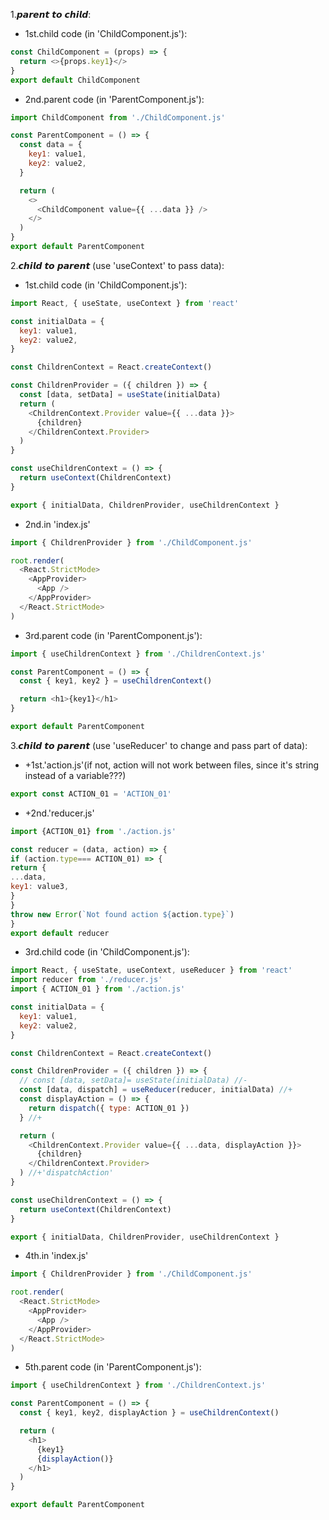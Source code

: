 1.𝙥𝙖𝙧𝙚𝙣𝙩 𝙩𝙤 𝙘𝙝𝙞𝙡𝙙:

- 1st.child code (in 'ChildComponent.js'):

```javascript
const ChildComponent = (props) => {
  return <>{props.key1}</>
}
export default ChildComponent
```

- 2nd.parent code (in 'ParentComponent.js'):

```javascript
import ChildComponent from './ChildComponent.js'

const ParentComponent = () => {
  const data = {
    key1: value1,
    key2: value2,
  }

  return (
    <>
      <ChildComponent value={{ ...data }} />
    </>
  )
}
export default ParentComponent
```

2.𝙘𝙝𝙞𝙡𝙙 𝙩𝙤 𝙥𝙖𝙧𝙚𝙣𝙩 (use 'useContext' to pass data):

- 1st.child code (in 'ChildComponent.js'):

```javascript
import React, { useState, useContext } from 'react'

const initialData = {
  key1: value1,
  key2: value2,
}

const ChildrenContext = React.createContext()

const ChildrenProvider = ({ children }) => {
  const [data, setData] = useState(initialData)
  return (
    <ChildrenContext.Provider value={{ ...data }}>
      {children}
    </ChildrenContext.Provider>
  )
}

const useChildrenContext = () => {
  return useContext(ChildrenContext)
}

export { initialData, ChildrenProvider, useChildrenContext }
```

- 2nd.in 'index.js'

```javascript
import { ChildrenProvider } from './ChildComponent.js'

root.render(
  <React.StrictMode>
    <AppProvider>
      <App />
    </AppProvider>
  </React.StrictMode>
)
```

- 3rd.parent code (in 'ParentComponent.js'):

```javascript
import { useChildrenContext } from './ChildrenContext.js'

const ParentComponent = () => {
  const { key1, key2 } = useChildrenContext()

  return <h1>{key1}</h1>
}

export default ParentComponent
```

3.𝙘𝙝𝙞𝙡𝙙 𝙩𝙤 𝙥𝙖𝙧𝙚𝙣𝙩 (use 'useReducer' to change and pass part of data):

- +1st.'action.js'(if not, action will not work between files, since it's string instead of a variable???)

```javascript
export const ACTION_01 = 'ACTION_01'
```

- +2nd.'reducer.js'

```javascript
import {ACTION_01} from './action.js'

const reducer = (data, action) => {
if (action.type=== ACTION_01) => {
return {
...data,
key1: value3,
}
}
throw new Error(`Not found action ${action.type}`)
}
export default reducer
```

- 3rd.child code (in 'ChildComponent.js'):

```javascript
import React, { useState, useContext, useReducer } from 'react'
import reducer from './reducer.js'
import { ACTION_01 } from './action.js'

const initialData = {
  key1: value1,
  key2: value2,
}

const ChildrenContext = React.createContext()

const ChildrenProvider = ({ children }) => {
  // const [data, setData]= useState(initialData) //-
  const [data, dispatch] = useReducer(reducer, initialData) //+
  const displayAction = () => {
    return dispatch({ type: ACTION_01 })
  } //+

  return (
    <ChildrenContext.Provider value={{ ...data, displayAction }}>
      {children}
    </ChildrenContext.Provider>
  ) //+'dispatchAction'
}

const useChildrenContext = () => {
  return useContext(ChildrenContext)
}

export { initialData, ChildrenProvider, useChildrenContext }
```

- 4th.in 'index.js'

```javascript
import { ChildrenProvider } from './ChildComponent.js'

root.render(
  <React.StrictMode>
    <AppProvider>
      <App />
    </AppProvider>
  </React.StrictMode>
)
```

- 5th.parent code (in 'ParentComponent.js'):

```javascript
import { useChildrenContext } from './ChildrenContext.js'

const ParentComponent = () => {
  const { key1, key2, displayAction } = useChildrenContext()

  return (
    <h1>
      {key1}
      {displayAction()}
    </h1>
  )
}

export default ParentComponent
```
